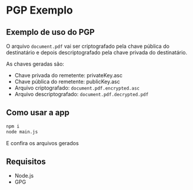 # PGP Exemplo
## Exemplo de uso do PGP

O arquivo `document.pdf` vai ser criptografado pela chave pública do destinatário e depois descriptografado pela chave privada do destinatário.

As chaves geradas são:
- Chave privada do remetente: privateKey.asc
- Chave pública do remetente: publicKey.asc
- Arquivo criptografado: `document.pdf.encrypted.asc`
- Arquivo descriptografado: `document.pdf.decrypted.pdf`

## Como usar a app

```bash
npm i
node main.js
``` 

E confira os arquivos gerados

## Requisitos

- Node.js
- GPG